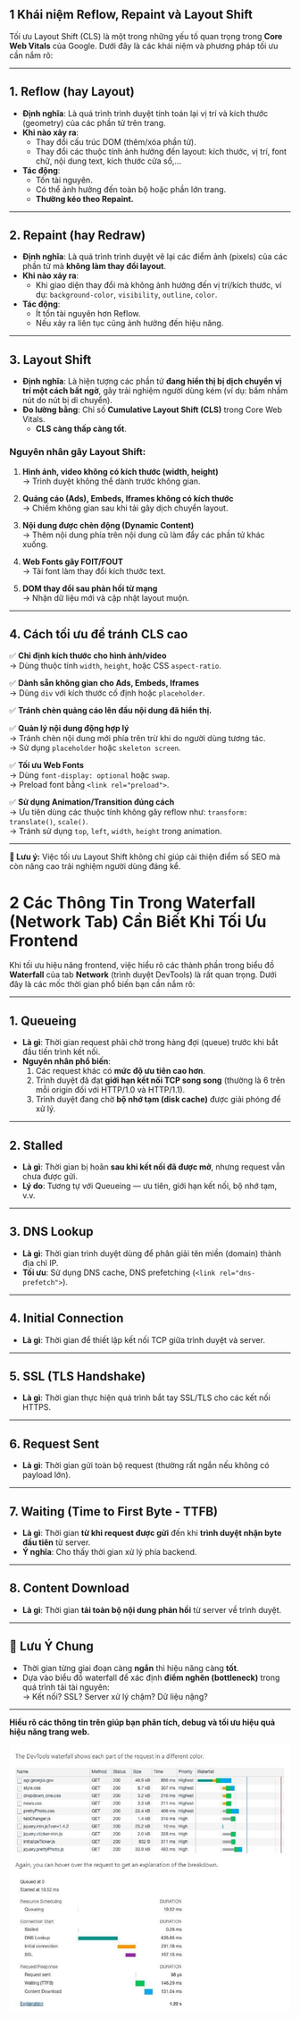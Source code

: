 
## 1 Khái niệm Reflow, Repaint và Layout Shift

Tối ưu Layout Shift (CLS) là một trong những yếu tố quan trọng trong **Core Web Vitals** của Google. Dưới đây là các khái niệm và phương pháp tối ưu cần nắm rõ:

---

## 1. Reflow (hay Layout)

- **Định nghĩa**: Là quá trình trình duyệt tính toán lại vị trí và kích thước (geometry) của các phần tử trên trang.
- **Khi nào xảy ra**:
  - Thay đổi cấu trúc DOM (thêm/xóa phần tử).
  - Thay đổi các thuộc tính ảnh hưởng đến layout: kích thước, vị trí, font chữ, nội dung text, kích thước cửa sổ,...
- **Tác động**: 
  - Tốn tài nguyên.
  - Có thể ảnh hưởng đến toàn bộ hoặc phần lớn trang.
  - **Thường kéo theo Repaint.**

---

## 2. Repaint (hay Redraw)

- **Định nghĩa**: Là quá trình trình duyệt vẽ lại các điểm ảnh (pixels) của các phần tử mà **không làm thay đổi layout**.
- **Khi nào xảy ra**:
  - Khi giao diện thay đổi mà không ảnh hưởng đến vị trí/kích thước, ví dụ: `background-color`, `visibility`, `outline`, `color`.
- **Tác động**:
  - Ít tốn tài nguyên hơn Reflow.
  - Nếu xảy ra liên tục cũng ảnh hưởng đến hiệu năng.

---

## 3. Layout Shift

- **Định nghĩa**: Là hiện tượng các phần tử **đang hiển thị bị dịch chuyển vị trí một cách bất ngờ**, gây trải nghiệm người dùng kém (ví dụ: bấm nhầm nút do nút bị di chuyển).
- **Đo lường bằng**: Chỉ số **Cumulative Layout Shift (CLS)** trong Core Web Vitals.
  - **CLS càng thấp càng tốt**.

### Nguyên nhân gây Layout Shift:

1. **Hình ảnh, video không có kích thước (width, height)**  
   → Trình duyệt không thể dành trước không gian.

2. **Quảng cáo (Ads), Embeds, Iframes không có kích thước**  
   → Chiếm không gian sau khi tải gây dịch chuyển layout.

3. **Nội dung được chèn động (Dynamic Content)**  
   → Thêm nội dung phía trên nội dung cũ làm đẩy các phần tử khác xuống.

4. **Web Fonts gây FOIT/FOUT**  
   → Tải font làm thay đổi kích thước text.

5. **DOM thay đổi sau phản hồi từ mạng**  
   → Nhận dữ liệu mới và cập nhật layout muộn.

---

## 4. Cách tối ưu để tránh CLS cao

✅ **Chỉ định kích thước cho hình ảnh/video**  
→ Dùng thuộc tính `width`, `height`, hoặc CSS `aspect-ratio`.

✅ **Dành sẵn không gian cho Ads, Embeds, Iframes**  
→ Dùng `div` với kích thước cố định hoặc `placeholder`.

✅ **Tránh chèn quảng cáo lên đầu nội dung đã hiển thị.**

✅ **Quản lý nội dung động hợp lý**  
→ Tránh chèn nội dung mới phía trên trừ khi do người dùng tương tác.  
→ Sử dụng `placeholder` hoặc `skeleton screen`.

✅ **Tối ưu Web Fonts**  
→ Dùng `font-display: optional` hoặc `swap`.  
→ Preload font bằng `<link rel="preload">`.

✅ **Sử dụng Animation/Transition đúng cách**  
→ Ưu tiên dùng các thuộc tính không gây reflow như: `transform: translate()`, `scale()`.  
→ Tránh sử dụng `top`, `left`, `width`, `height` trong animation.

---

**📌 Lưu ý:** Việc tối ưu Layout Shift không chỉ giúp cải thiện điểm số SEO mà còn nâng cao trải nghiệm người dùng đáng kể.

# 2 Các Thông Tin Trong Waterfall (Network Tab) Cần Biết Khi Tối Ưu Frontend

Khi tối ưu hiệu năng frontend, việc hiểu rõ các thành phần trong biểu đồ **Waterfall** của tab **Network** (trình duyệt DevTools) là rất quan trọng. Dưới đây là các mốc thời gian phổ biến bạn cần nắm rõ:

---

## 1. Queueing

- **Là gì**: Thời gian request phải chờ trong hàng đợi (queue) trước khi bắt đầu tiến trình kết nối.
- **Nguyên nhân phổ biến**:
  1. Các request khác có **mức độ ưu tiên cao hơn**.
  2. Trình duyệt đã đạt **giới hạn kết nối TCP song song** (thường là 6 trên mỗi origin đối với HTTP/1.0 và HTTP/1.1).
  3. Trình duyệt đang chờ **bộ nhớ tạm (disk cache)** được giải phóng để xử lý.

---

## 2. Stalled

- **Là gì**: Thời gian bị hoãn **sau khi kết nối đã được mở**, nhưng request vẫn chưa được gửi.
- **Lý do**: Tương tự với Queueing — ưu tiên, giới hạn kết nối, bộ nhớ tạm, v.v.

---

## 3. DNS Lookup

- **Là gì**: Thời gian trình duyệt dùng để phân giải tên miền (domain) thành địa chỉ IP.
- **Tối ưu**: Sử dụng DNS cache, DNS prefetching (`<link rel="dns-prefetch">`).

---

## 4. Initial Connection

- **Là gì**: Thời gian để thiết lập kết nối TCP giữa trình duyệt và server.

---

## 5. SSL (TLS Handshake)

- **Là gì**: Thời gian thực hiện quá trình bắt tay SSL/TLS cho các kết nối HTTPS.

---

## 6. Request Sent

- **Là gì**: Thời gian gửi toàn bộ request (thường rất ngắn nếu không có payload lớn).

---

## 7. Waiting (Time to First Byte - TTFB)

- **Là gì**: Thời gian **từ khi request được gửi** đến khi **trình duyệt nhận byte đầu tiên** từ server.
- **Ý nghĩa**: Cho thấy thời gian xử lý phía backend.

---

## 8. Content Download

- **Là gì**: Thời gian **tải toàn bộ nội dung phản hồi** từ server về trình duyệt.

---

## 📌 Lưu Ý Chung

- Thời gian từng giai đoạn càng **ngắn** thì hiệu năng càng **tốt**.
- Dựa vào biểu đồ waterfall để xác định **điểm nghẽn (bottleneck)** trong quá trình tải tài nguyên:  
  → Kết nối? SSL? Server xử lý chậm? Dữ liệu nặng?

---

**Hiểu rõ các thông tin trên giúp bạn phân tích, debug và tối ưu hiệu quả hiệu năng trang web.**


![alt text](image.png)